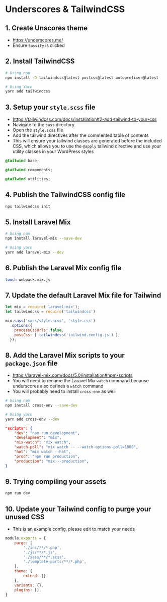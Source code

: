 # Underscores & TailwindCSS

## 1. Create Unscores theme

- https://underscores.me/
- Ensure `Sassify` is clicked

## 2. Install TailwindCSS

```bash
# Using npm
npm install -D tailwindcss@latest postcss@latest autoprefixer@latest

# Using Yarn
yarn add tailwindcss
```

## 3. Setup your `style.scss` file

- https://tailwindcss.com/docs/installation#2-add-tailwind-to-your-css
- Navigate to the `sass` directory
- Open the `style.scss` file
- Add the tailwind directives after the commented table of contents
- This will ensure your tailwind classes are generated before the included CSS, which allows you to use the `@apply` tailwind directive and use your utility classes in your WordPress styles

```scss
@tailwind base;

@tailwind components;

@tailwind utilities;
```

## 4. Publish the TailwindCSS config file

```bash
npx tailwindcss init
```

## 5. Install Laravel Mix

```bash
# Using npm
npm install laravel-mix --save-dev

# Using yarn
yarn add laravel-mix --dev
```

## 6. Publish the Laravel Mix config file

```bash
touch webpack.mix.js
```

## 7. Update the default Laravel Mix file for Tailwind

```js
let mix = require('laravel-mix');
let tailwindcss = require('tailwindcss')

mix.sass('sass/style.scss', 'style.css')
  .options({
    processCssUrls: false,
    postCss: [ tailwindcss('tailwind.config.js') ],
  });
```

## 8. Add the Laravel Mix scripts to your `package.json` file

- https://laravel-mix.com/docs/5.0/installation#npm-scripts
- You will need to rename the Laravel Mix  `watch` command because underscores also defines a `watch` command
- You will probably need to install `cross-env` as well

```bash
# Using npm
npm install cross-env --save-dev

# Using yarn
yarn add cross-env --dev
```

```json
"scripts": {
    "dev": "npm run development",
    "development": "mix",
    "mix-watch": "mix watch",
    "watch-poll": "mix watch -- --watch-options-poll=1000",
    "hot": "mix watch --hot",
    "prod": "npm run production",
    "production": "mix --production",    
}
```

## 9. Trying compiling your assets

```bash
npm run dev
```

## 10. Update your Tailwind config to purge your unused CSS

- This is an example config, please edit to match your needs

```js
module.exports = {
    purge: [
        './inc/**/*.php',
        './js/**/*.js',
        './sass/**/*.scss',
        './template-parts/**/*.php',
    ],
    theme: {
        extend: {},
    },
    variants: {},
    plugins: [],
}
```

